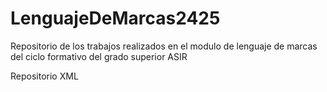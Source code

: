 # LenguajeDeMarcas2425
Repositorio de los trabajos realizados en el modulo de lenguaje de marcas del ciclo formativo del grado superior ASIR

Repositorio XML